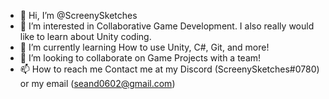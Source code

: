 - 👋 Hi, I’m @ScreenySketches
- 👀 I’m interested in Collaborative Game Development. I also really would like to learn about Unity coding.
- 🌱 I’m currently learning How to use Unity, C#, Git, and more!
- 💞️ I’m looking to collaborate on Game Projects with a team!
- 📫 How to reach me Contact me at my Discord (ScreenySketches#0780) or my email (seand0602@gmail.com)

<!---
ScreenySketches/ScreenySketches is a ✨ special ✨ repository because its `README.md` (this file) appears on your GitHub profile.
You can click the Preview link to take a look at your changes.
--->
